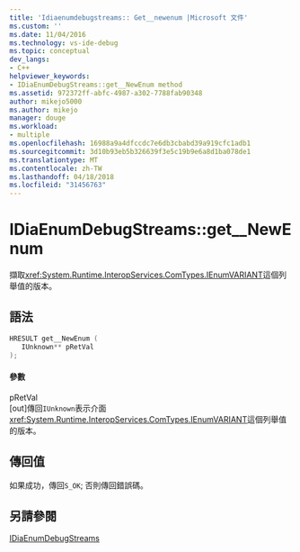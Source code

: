 ```yaml
---
title: 'Idiaenumdebugstreams:: Get__newenum |Microsoft 文件'
ms.custom: ''
ms.date: 11/04/2016
ms.technology: vs-ide-debug
ms.topic: conceptual
dev_langs:
- C++
helpviewer_keywords:
- IDiaEnumDebugStreams::get__NewEnum method
ms.assetid: 972372ff-abfc-4987-a302-7788fab90348
author: mikejo5000
ms.author: mikejo
manager: douge
ms.workload:
- multiple
ms.openlocfilehash: 16988a9a4dfccdc7e6db3cbabd39a919cfc1adb1
ms.sourcegitcommit: 3d10b93eb5b326639f3e5c19b9e6a8d1ba078de1
ms.translationtype: MT
ms.contentlocale: zh-TW
ms.lasthandoff: 04/18/2018
ms.locfileid: "31456763"
---
```

# <a name="idiaenumdebugstreamsgetnewenum"></a>IDiaEnumDebugStreams::get__NewEnum
擷取<xref:System.Runtime.InteropServices.ComTypes.IEnumVARIANT>這個列舉值的版本。  
  
## <a name="syntax"></a>語法  
  
```C++  
HRESULT get__NewEnum (   
   IUnknown** pRetVal  
);  
```  
  
#### <a name="parameters"></a>參數  
 pRetVal  
 [out]傳回`IUnknown`表示介面<xref:System.Runtime.InteropServices.ComTypes.IEnumVARIANT>這個列舉值的版本。  
  
## <a name="return-value"></a>傳回值  
 如果成功，傳回`S_OK`; 否則傳回錯誤碼。  
  
## <a name="see-also"></a>另請參閱  
 [IDiaEnumDebugStreams](../../debugger/debug-interface-access/idiaenumdebugstreams.md)
